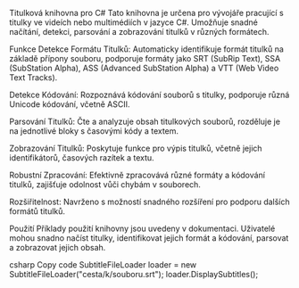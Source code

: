 Titulková knihovna pro C#
Tato knihovna je určena pro vývojáře pracující s titulky ve videích nebo multimédiích v jazyce C#. Umožňuje snadné načítání, detekci, parsování a zobrazování titulků v různých formátech.

Funkce
Detekce Formátu Titulků: Automaticky identifikuje formát titulků na základě přípony souboru, podporuje formáty jako SRT (SubRip Text), SSA (SubStation Alpha), ASS (Advanced SubStation Alpha) a VTT (Web Video Text Tracks).

Detekce Kódování: Rozpoznává kódování souborů s titulky, podporuje různá Unicode kódování, včetně ASCII.

Parsování Titulků: Čte a analyzuje obsah titulkových souborů, rozděluje je na jednotlivé bloky s časovými kódy a textem.

Zobrazování Titulků: Poskytuje funkce pro výpis titulků, včetně jejich identifikátorů, časových razítek a textu.

Robustní Zpracování: Efektivně zpracovává různé formáty a kódování titulků, zajišťuje odolnost vůči chybám v souborech.

Rozšiřitelnost: Navrženo s možností snadného rozšíření pro podporu dalších formátů titulků.

Použití
Příklady použití knihovny jsou uvedeny v dokumentaci. Uživatelé mohou snadno načíst titulky, identifikovat jejich formát a kódování, parsovat a zobrazovat jejich obsah.

csharp
Copy code
SubtitleFileLoader loader = new SubtitleFileLoader("cesta/k/souboru.srt");
loader.DisplaySubtitles();
